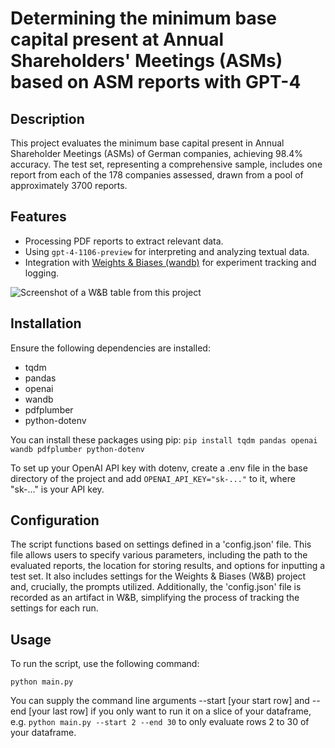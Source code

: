 # Determining the minimum base capital present at Annual Shareholders' Meetings (ASMs) based on ASM reports with GPT-4

## Description
This project evaluates the minimum base capital present in Annual Shareholder Meetings (ASMs) of German companies, achieving 98.4% accuracy. The test set, representing a comprehensive sample, includes one report from each of the 178 companies assessed, drawn from a pool of approximately 3700 reports.

## Features
- Processing PDF reports to extract relevant data.
- Using ```gpt-4-1106-preview``` for interpreting and analyzing textual data.
- Integration with [Weights & Biases (wandb)](http://wandb.ai/) for experiment tracking and logging.

![Screenshot of a W&B table from this project](https://ibb.co/QYvSVPM)

## Installation
Ensure the following dependencies are installed:
- tqdm
- pandas
- openai
- wandb
- pdfplumber
- python-dotenv

You can install these packages using pip:
```pip install tqdm pandas openai wandb pdfplumber python-dotenv```

To set up your OpenAI API key with dotenv, create a .env file in the base directory of the project and add ```OPENAI_API_KEY="sk-..."``` to it, where "sk-..." is your API key.

## Configuration

The script functions based on settings defined in a 'config.json' file. This file allows users to specify various parameters, including the path to the evaluated reports, the location for storing results, and options for inputting a test set. It also includes settings for the Weights & Biases (W&B) project and, crucially, the prompts utilized. Additionally, the 'config.json' file is recorded as an artifact in W&B, simplifying the process of tracking the settings for each run.

## Usage

To run the script, use the following command:

```python main.py```

You can supply the command line arguments --start [your start row] and --end [your last row] if you only want to run it on a slice of your dataframe, e.g. ```python main.py --start 2 --end 30``` to only evaluate rows 2 to 30 of your dataframe.

